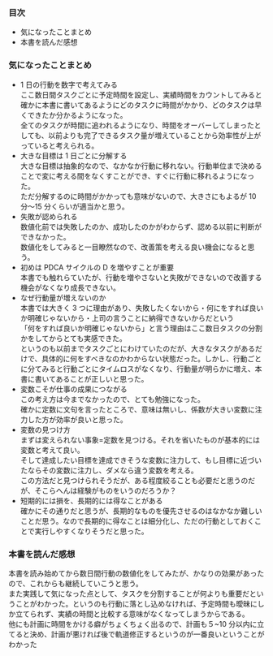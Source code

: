 ### 目次

- 気になったことまとめ
- 本書を読んだ感想

### 気になったことまとめ

- 1 日の行動を数字で考えてみる  
   ここ数日間タスクごとに予定時間を設定し、実績時間をカウントしてみると確かに本書に書いてあるようにどのタスクに時間がかかり、どのタスクは早くできたか分かるようになった。  
   全てのタスクが時間に追われるようになり、時間をオーバーしてしまったとしても、以前よりも完了できるタスク量が増えていることから効率性が上がっていると考えられる。
- 大きな目標は 1 日ごとに分解する  
   大きな目標は抽象的なので、なかなか行動に移れない。行動単位まで決めることで変に考える間をなくすことができ、すぐに行動に移れるようになった。  
   ただ分解するのに時間がかかっても意味がないので、大きさにもよるが 10 分〜15 分くらいが適当かと思う。
- 失敗が認められる  
   数値化前では失敗したのか、成功したのかがわからず、認める以前に判断ができなかった。  
   数値化をしてみると一目瞭然なので、改善策を考える良い機会になると思う。
- 初めは PDCA サイクルの D を増やすことが重要  
   本書でも触れらていたが、行動を増やさないと失敗ができないので改善する機会がなくなり成長できない。
- なぜ行動量が増えないのか  
   本書では大きく 3 つに理由があり、失敗したくないから・何にをすれば良いか明確じゃないから・上司の言うことに納得できないからだという  
   「何をすれば良いか明確じゃないから」と言う理由はここ数日タスクの分割かをしてからとても実感できた。  
   というのも以前までタスクごとにわけていたのだが、大きなタスクがあるだけで、具体的に何をすべきなのかわからない状態だった。しかし、行動ごとに分てみると行動ごとにタイムロスがなくなり、行動量が明らかに増え、本書に書いてあることが正しいと思った。
- 変数こそが仕事の成果につながる  
   この考え方は今までなかったので、とても勉強になった。  
   確かに定数に文句を言ったところで、意味は無いし、係数が大きい変数に注力した方が効率が良いと思った。
- 変数の見つけ方  
   まずは変えられない事象=定数を見つける。それを省いたものが基本的には変数と考えて良い。  
   そして達成したい目標を達成できそうな変数に注力して、もし目標に近づいたならその変数に注力し、ダメなら違う変数を考える。  
   この方法だと見つけられそうだが、ある程度絞ることも必要だと思うのだが、そこらへんは経験がものをいうのだろうか？
- 短期的には損を、長期的には得なことがある  
   確かにその通りだと思うが、長期的なものを優先させるのはなかなか難しいことだ思う。なので長期的に得なことは細分化し、ただの行動としておくことで実行しやすくなりそうだと思った。

### 本書を読んだ感想

本書を読み始めてから数日間行動の数値化をしてみたが、かなりの効果があったので、これからも継続していこうと思う。  
また実践して気になった点として、タスクを分割することが何よりも重要だということがわかった。というのも行動に落とし込めなければ、予定時間も曖昧にしか立てられず、実績の時間と比較する意味がなくなってしまうからである。  
他にも計画に時間をかける癖がちょくちょく出るので、計画も５~10 分以内に立てると決め、計画が悪ければ後で軌道修正するというのが一番良いということがわかった
